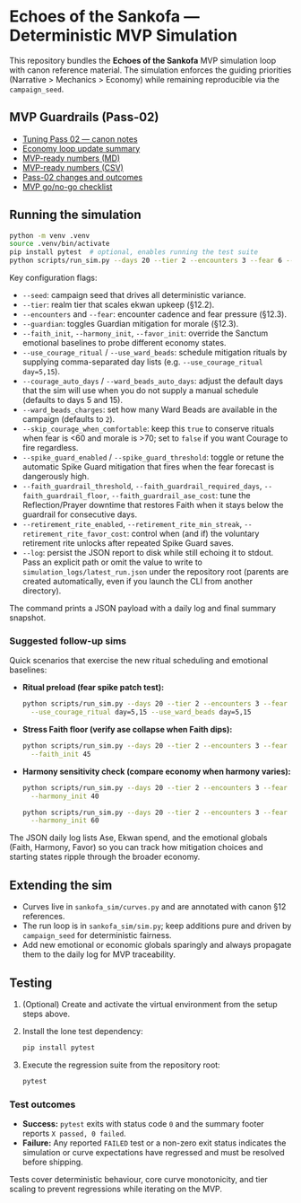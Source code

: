 # Echoes of the Sankofa — Deterministic MVP Simulation

This repository bundles the **Echoes of the Sankofa** MVP simulation loop with canon reference
material. The simulation enforces the guiding priorities (Narrative > Mechanics > Economy) while
remaining reproducible via the `campaign_seed`.

## MVP Guardrails (Pass-02)

- [Tuning Pass 02 — canon notes](docs/mvp_notes/tuning_pass_02.md)
- [Economy loop update summary](docs/simulation/economy_loop_update_summary.md)
- [MVP-ready numbers (MD)](docs/simulation/mvp_ready_numbers.md)
- [MVP-ready numbers (CSV)](docs/simulation/mvp_ready_numbers.csv)
- [Pass-02 changes and outcomes](docs/simulation/changes_and_outcomes_pass02.md)
- [MVP go/no-go checklist](docs/simulation/mvp_go_no_go_checklist.md)

## Running the simulation

```bash
python -m venv .venv
source .venv/bin/activate
pip install pytest  # optional, enables running the test suite
python scripts/run_sim.py --days 20 --tier 2 --encounters 3 --fear 6 --seed 0xA2B94D10
```

Key configuration flags:

- `--seed`: campaign seed that drives all deterministic variance.
- `--tier`: realm tier that scales ekwan upkeep (§12.2).
- `--encounters` and `--fear`: encounter cadence and fear pressure (§12.3).
- `--guardian`: toggles Guardian mitigation for morale (§12.3).
- `--faith_init`, `--harmony_init`, `--favor_init`: override the Sanctum emotional baselines to
  probe different economy states.
- `--use_courage_ritual` / `--use_ward_beads`: schedule mitigation rituals by supplying
  comma-separated day lists (e.g. `--use_courage_ritual day=5,15`).
- `--courage_auto_days` / `--ward_beads_auto_days`: adjust the default days that the sim will use
  when you do not supply a manual schedule (defaults to days 5 and 15).
- `--ward_beads_charges`: set how many Ward Beads are available in the campaign (defaults to `2`).
- `--skip_courage_when_comfortable`: keep this `true` to conserve rituals when fear is <60 and
  morale is >70; set to `false` if you want Courage to fire regardless.
- `--spike_guard_enabled` / `--spike_guard_threshold`: toggle or retune the automatic Spike Guard
  mitigation that fires when the fear forecast is dangerously high.
- `--faith_guardrail_threshold`, `--faith_guardrail_required_days`, `--faith_guardrail_floor`,
  `--faith_guardrail_ase_cost`: tune the Reflection/Prayer downtime that restores Faith when it
  stays below the guardrail for consecutive days.
- `--retirement_rite_enabled`, `--retirement_rite_min_streak`, `--retirement_rite_favor_cost`:
  control when (and if) the voluntary retirement rite unlocks after repeated Spike Guard saves.
- `--log`: persist the JSON report to disk while still echoing it to stdout. Pass an explicit path
  or omit the value to write to `simulation_logs/latest_run.json` under the repository root (parents
  are created automatically, even if you launch the CLI from another directory).

The command prints a JSON payload with a daily log and final summary snapshot.

### Suggested follow-up sims

Quick scenarios that exercise the new ritual scheduling and emotional baselines:

- **Ritual preload (fear spike patch test):**

  ```bash
  python scripts/run_sim.py --days 20 --tier 2 --encounters 3 --fear 6 --seed 0xA2B94D10 \
    --use_courage_ritual day=5,15 --use_ward_beads day=5,15
  ```

- **Stress Faith floor (verify ase collapse when Faith dips):**

  ```bash
  python scripts/run_sim.py --days 20 --tier 2 --encounters 3 --fear 6 --seed 0xA2B94D10 \
    --faith_init 45
  ```

- **Harmony sensitivity check (compare economy when harmony varies):**

  ```bash
  python scripts/run_sim.py --days 20 --tier 2 --encounters 3 --fear 6 --seed 0xA2B94D10 \
    --harmony_init 40

  python scripts/run_sim.py --days 20 --tier 2 --encounters 3 --fear 6 --seed 0xA2B94D10 \
    --harmony_init 60
  ```

The JSON daily log lists Ase, Ekwan spend, and the emotional globals (Faith, Harmony, Favor) so
you can track how mitigation choices and starting states ripple through the broader economy.

## Extending the sim

- Curves live in `sankofa_sim/curves.py` and are annotated with canon §12 references.
- The run loop is in `sankofa_sim/sim.py`; keep additions pure and driven by `campaign_seed` for
  deterministic fairness.
- Add new emotional or economic globals sparingly and always propagate them to the daily log for
  MVP traceability.

## Testing

1. (Optional) Create and activate the virtual environment from the setup steps above.
2. Install the lone test dependency:

   ```bash
   pip install pytest
   ```

3. Execute the regression suite from the repository root:

   ```bash
   pytest
   ```

### Test outcomes

- **Success:** `pytest` exits with status code `0` and the summary footer reports `X passed, 0 failed`.
- **Failure:** Any reported `FAILED` test or a non-zero exit status indicates the simulation or curve
  expectations have regressed and must be resolved before shipping.

Tests cover deterministic behaviour, core curve monotonicity, and tier scaling to prevent
regressions while iterating on the MVP.
